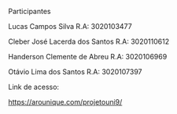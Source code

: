 Participantes

 

Lucas Campos Silva R.A: 3020103477

Cleber José Lacerda dos Santos R.A: 3020110612

Handerson Clemente de Abreu R.A: 3020106969

Otávio Lima dos Santos R.A: 3020107397

Link de acesso:

https://arounique.com/projetouni9/

